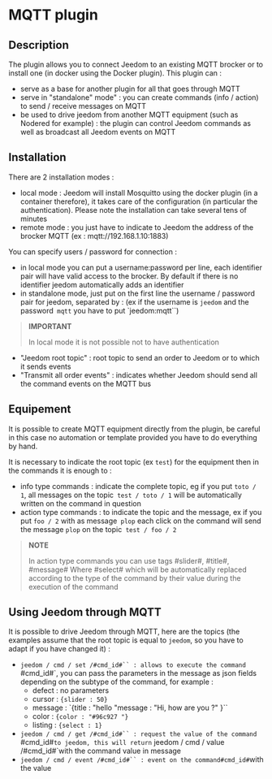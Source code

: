 # MQTT plugin

## Description

The plugin allows you to connect Jeedom to an existing MQTT brocker or to install one (in docker using the Docker plugin). This plugin can : 
- serve as a base for another plugin for all that goes through MQTT
- serve in "standalone" mode" : you can create commands (info / action) to send / receive messages on MQTT
- be used to drive jeedom from another MQTT equipment (such as Nodered for example) : the plugin can control Jeedom commands as well as broadcast all Jeedom events on MQTT

## Installation

There are 2 installation modes : 
- local mode : Jeedom will install Mosquitto using the docker plugin (in a container therefore), it takes care of the configuration (in particular the authentication). Please note the installation can take several tens of minutes
- remote mode : you just have to indicate to Jeedom the address of the brocker MQTT (ex : mqtt://192.168.1.10:1883)

You can specify users / password for connection :
- in local mode you can put a username:password per line, each identifier pair will have valid access to the brocker. By default if there is no identifier jeedom automatically adds an identifier
- in standalone mode, just put on the first line the username / password pair for jeedom, separated by : (ex if the username is `jeedom` and the password` mqtt` you have to put `jeedom:mqtt``)

>**IMPORTANT**
>
>In local mode it is not possible not to have authentication

- "Jeedom root topic" : root topic to send an order to Jeedom or to which it sends events
- "Transmit all order events" : indicates whether Jeedom should send all the command events on the MQTT bus 

## Equipement

It is possible to create MQTT equipment directly from the plugin, be careful in this case no automation or template provided you have to do everything by hand.

It is necessary to indicate the root topic (ex `test`) for the equipment then in the commands it is enough to : 
- info type commands : indicate the complete topic, eg if you put `toto / 1`, all messages on the topic` test / toto / 1` will be automatically written on the command in question
- action type commands : to indicate the topic and the message, ex if you put `foo / 2` with as message` plop` each click on the command will send the message `plop` on the topic` test / foo / 2`

>**NOTE**
>
>In action type commands you can use tags #slider#, #title#, #message# Where #select# which will be automatically replaced according to the type of the command by their value during the execution of the command

## Using Jeedom through MQTT

It is possible to drive Jeedom through MQTT, here are the topics (the examples assume that the root topic is equal to `jeedom`, so you have to adapt if you have changed it) : 
- `jeedom / cmd / set /#cmd_id#`` : allows to execute the command `#cmd_id#`, you can pass the parameters in the message as json fields depending on the subtype of the command, for example : 
    - defect : no parameters
    - cursor : `{slider : 50} `
    - message : `{title : "hello "message : "Hi, how are you ?" }``
    - color : `{color : "#96c927 "}`
    - listing : `{select : 1} `
- `jeedom / cmd / get /#cmd_id#`` : request the value of the command `#cmd_id#`to jeedom, this will return` jeedom / cmd / value /#cmd_id#`with the command value in message
- `jeedom / cmd / event /#cmd_id#`` : event on the command#cmd_id#`with the value